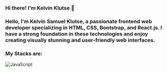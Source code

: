 ### Hi there! I'm Kelvin Klutse 👋

### Hello, I'm Kelvin Samuel Klutse, a passionate frontend web developer specializing in HTML, CSS, Bootstrap, and React.js. I have a strong foundation in these technologies and enjoy creating visually stunning and user-friendly web interfaces.




### My Stacks are:

![JavaScript](https://img.shields.io/badge/-JavaScript-%23F7DF1C?style=flat-square&logo=javascript&logoColor=000000&labelColor=%23F7DF1C&color=%23FFCE5A)


